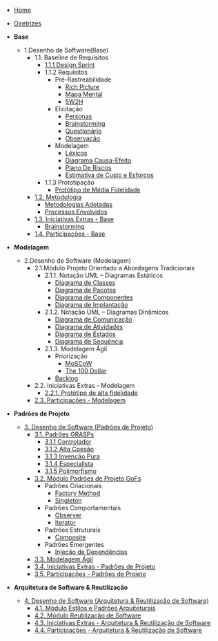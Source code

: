 <!-- docs/_sidebar.md -->

- [Home](/)
- [Diretrizes](/Diretrizes/Diretrizes.md)

- **Base**

  - 1.Desenho de Software(Base)
    - 1.1. Baseline de Requisitos
      - [1.1.1 Design Sprint](/Base/designSprint.md)
      - 1.1.2 Requisitos
        - Pré-Rastreabilidade
          - [Rich Picture](/Base/artefatos-design-sprint/rich-picture.md)
          - [Mapa Mental](/Base/artefatos-design-sprint/mapaMental.md)
          - [5W2H](/Base/artefatos-design-sprint/5w2h.md)
        - Elicitação
          - [Personas](/Base/personas-perfilUsuario.md)
          - [Brainstorming](/Base/tecnicasElicitacao/brainstorm.md)
          - [Questionário](/Base/tecnicasElicitacao/questionario.md)
          - [Observação](/Base/tecnicasElicitacao/observacao.md)
        - Modelagem
          - [Léxicos](/Base/artefatos-design-sprint/lexicos.md)
          - [Diagrama Causa-Efeito](/Base/artefatos-design-sprint/diagramaCausaEfeito.md)
          - [Plano De Riscos](/Base/artefatos-design-sprint/PlanoDeRiscos.md)
          - [Estimativa de Custo e Esforços](/Base/pre-rastreabilidade/estimativaCustoTempo.md)
      - 1.1.3 Prototipação
        - [Protótipo de Média Fidelidade](/Base/artefatos-design-sprint/prototipo.md)
    - [1.2. Metodologia](/Base/1.2.ProcessosMetodologiasAbordagens.md)
      - [Metodologias Adotadas](/Base/metodologiasAdotadas.md)
      - [Processos Envolvidos](/Base/processos.md)
    - [1.3. Iniciativas Extras - Base](/Base/1.3.IniciativasExtras.md)
      - [Brainstorming](/Base/extra/brainstorming.md)
    - [1.4. Participações - Base](/Base/1.4.ParticipacoesBase.md)

- **Modelagem**

  - 2.Desenho de Software (Modelagem)
    - 2.1.Módulo Projeto Orientado a Abordagens Tradicionais
      - 2.1.1. Notação UML – Diagramas Estáticos
        - [Diagrama de Classes](/Modelagem/diagrama_classes.md)
        - [Diagrama de Pacotes](/Modelagem/diagramaPacotes.md)
        - [Diagrama de Componentes](/Modelagem/diagrama-componentes.md)
        - [Diagrama de Implantação](/Modelagem/diagramaImplantacao.md)
      - 2.1.2. Notação UML – Diagramas Dinâmicos
        - [Diagrama de Comunicação](/Modelagem/diagramaComunicacao.md)
        - [Diagrama de Atividades](/Modelagem/diagrama_de_atividades.md)
        - [Diagrama de Estados](/Modelagem/diagrama-estados.md)
        - [Diagrama de Sequência](/Modelagem/diagrama_sequencia.md)
      - 2.1.3. Modelagem Ágil
        - Priorização
          - [MoSCoW](/Modelagem/tecnicasPriorizacao/moscow.md)
          - [The 100 Dollar](/Modelagem/tecnicasPriorizacao/the-100-dollar.md)
        - [Backlog](/Modelagem/backlog.md)
    - 2.2. Iniciativas Extras - Modelagem
      - [2.2.1. Protótipo de alta fidelidade](/Modelagem/2.2.1.PrototipoDeAlta.md)
    - [2.3. Participações - Modelagem](/Modelagem/2.3.ParticipacoesModelagem.md)

- **Padrões de Projeto**

  - [3. Desenho de Software (Padrões de Projeto)](/PadroesDeProjeto/3.PadroesDeProjeto.md)
    - [3.1. Padrões GRASPs](/PadroesDeProjeto/3.1.GRASPs.md)
      - [3.1.1 Controlador](/PadroesDeProjeto/Grasps/GraspController.md)
      - [3.1.2 Alta Coesão](/PadroesDeProjeto/Grasps/Coesao.md)
      - [3.1.3 Invenção Pura](/PadroesDeProjeto/Grasps/InvencaoPura.md)
      - [3.1.4 Especialista](/PadroesDeProjeto/Grasps/GraspEspecialista.md)
      - [3.1.5 Polimorfismo](/PadroesDeProjeto/Grasps/GraspPolimorfismo.md)
    - [3.2. Módulo Padrões de Projeto GoFs](/PadroesDeProjeto/3.2.GoFs.md)
      - Padrões Criacionais
        - [Factory Method](/PadroesDeProjeto/gof/criacional/factoryMethod.md)
        - [Singleton](/PadroesDeProjeto/gof/criacional/singleton.md)
      - Padrões Comportamentais
        - [Observer](/PadroesDeProjeto/gof/comportamental/padraoGofObserver.md)
        - [Iterator](/PadroesDeProjeto/gof/comportamental/padraoGofIterator.md)
      - Padrões Estruturais
        - [Composite](PadroesDeProjeto/gof/estrutural/composite.md)
      - Padrões Emergentes
        - [Injeção de Dependências](PadroesDeProjeto/emergente/injecao-de-dependencias.md)
    - [3.3. Modelagem Ágil](/docs/PadroesDeProjeto/3.3.PadroesExtra.md)
    - [3.4. Iniciativas Extras - Padrões de Projeto](/docs/PadroesDeProjeto/3.4.IniciativasExtras.md)
    - [3.5. Participações - Padrões de Projeto](/docs/PadroesDeProjeto/3.5.ParticipacoesPadroes.md)

- **Arquitetura de Software & Reutilização**
  - [4. Desenho de Software (Arquitetura & Reutilização de Software)](/docs/ArquiteturaReutilizacao/4.ArquiteturaReutilizacao.md)
    - [4.1. Módulo Estilos e Padrões Arquiteturais](/docs/ArquiteturaReutilizacao/4.1.PadroesArquiteturais.md)
    - [4.2. Módulo Reutilização de Software](/docs/ArquiteturaReutilizacao/4.2.ReutilizacaoDeSoftware.md)
    - [4.3. Iniciativas Extras - Arquitetura & Reutilização de Software](/docs/ArquiteturaReutilizacao/4.3.IniciativasExtras.md)
    - [4.4. Participações - Arquitetura & Reutilização de Software](/docs/ArquiteturaReutilizacao/4.4.ParticipacoesArqReutilizacao.md)
